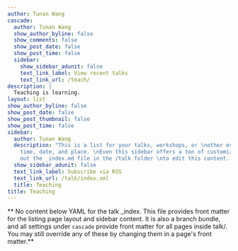 ```yaml
---
author: Tunan Wang
cascade:
  author: Tunan Wang
  show_author_byline: false
  show_comments: false
  show_post_date: false
  show_post_time: false
  sidebar:
    show_sidebar_adunit: false
    text_link_label: View recent talks
    text_link_url: /teach/
description: |
  Teaching is learning.
layout: list
show_author_byline: false
show_post_date: false
show_post_thumbnail: false
show_post_time: false
sidebar:
  author: Tunan Wang
  description: "This is a list for your talks, workshops, or \nother events with a
    time, date, and place. \nEven this sidebar offers a ton of customizations.\n\nCheck
    out the _index.md file in the /talk folder \nto edit this content. \n"
  show_sidebar_adunit: false
  text_link_label: Subscribe via RSS
  text_link_url: /talk/index.xml
  title: Teaching
title: Teaching
---
```


** No content below YAML for the talk _index. This file provides front matter for the listing page layout and sidebar content. It is also a branch bundle, and all settings under `cascade` provide front matter for all pages inside talk/. You may still override any of these by changing them in a page's front matter.**
